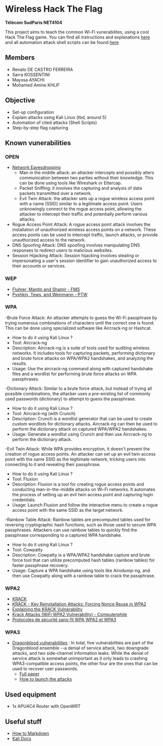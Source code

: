 # Wireless Hack The Flag
**Télécom SudParis NET4104**

This project aims to teach the common Wi-Fi vunerabilites, using a cool Hack The Flag game.
You can find all instructions and explanations [here](https://github.com/l4ti/TSP-NET4104-HackTheFlag/blob/main/REPORT.md) and all automation attack shell scripts can be found [here](https://github.com/l4ti/TSP-NET4104-HackTheFlag/blob/main/scripts)


## Members
 - Renato DE CASTRO FERREIRA
 - Sarra KOSSENTINI
 - Mayssa AYACHI
 - Mohamed Amine KHLIF

## Objective
 - Set-up configuration
 - Explain attacks using Kali Linux (tbd, around 5)
 - Automation of cited attacks (Shell Scripts)
 - Step-by-step flag capturing

## Known vunerabilities
### OPEN
 - [Network Eavesdropping](https://www.fortinet.com/resources/cyberglossary/eavesdropping)
	 + Man in the middle attack: an attacker intercepts and possibly alters communication between two parties without their knowledge. This can be done using tools like Wireshark or Ettercap.
	 + Packet Sniffing: it involves the capturing and analysis of data packets transmitted over a network. 
	 + Evil Twin Attack: the attacker sets up a rogue wireless access point with a name (SSID) similar to a legitimate access point. Users unknowingly connect to the rogue access point, allowing the attacker to intercept their traffic and potentially perform various attacks.
- Rogue Access Point Attack: A rogue access point attack involves the installation of unauthorized wireless access points on a network. These access points can be used to intercept traffic, launch attacks, or provide unauthorized access to the network.
- DNS Spoofing Attack: DNS spoofing involves manipulating DNS responses to redirect users to malicious websites.
- Session Hijacking Attack: Session hijacking involves stealing or impersonating a user's session identifier to gain unauthorized access to their accounts or services. 
 

### WEP
 - [Fluhrer, Mantin and Shamir - FMS](https://en.wikipedia.org/wiki/Fluhrer,_Mantin_and_Shamir_attack)
 - [Pyshkin, Tews, and Weinmann - PTW](https://eprint.iacr.org/2007/120.pdf)

### WPA
 -Brute Force Attack: An attacker attempts to guess the Wi-Fi passphrase by trying numerous combinations of characters until the correct one is found. This can be done using specialized software like Aircrack-ng or Hashcat.

 + How to do it using Kali Linux ?
  +   Tool: Aircrack-ng
   + Description: Aircrack-ng is a suite of tools used for auditing wireless networks. It includes tools for capturing packets, performing dictionary and brute force attacks on WPA/WPA2 handshakes, and analyzing the results.
   + Usage: Use the aircrack-ng command along with captured handshake files and a wordlist for performing brute force attacks on WPA passphrases.
 
 -Dictionary Attack: Similar to a brute force attack, but instead of trying all possible combinations, the attacker uses a pre-existing list of commonly used passwords (dictionary) to attempt to guess the passphrase.
 + How to do it using Kali Linux ?
  + Tool: Aircrack-ng (with Crunch)
   + Description: Crunch is a wordlist generator that can be used to create custom wordlists for dictionary attacks. Aircrack-ng can then be used to perform the dictionary attack on captured WPA/WPA2 handshakes.
   + Usage: Generate a wordlist using Crunch and then use Aircrack-ng to perform the dictionary attack.
    
 -Evil Twin Attack: While WPA provides encryption, it doesn't prevent the creation of rogue access points. An attacker can set up an evil twin access point with the same SSID as the legitimate network, tricking users into connecting to it and revealing their passphrase.
 + How to do it using Kali Linux ?
  +   Tool: Fluxion
   + Description: Fluxion is a tool for creating rogue access points and conducting man-in-the-middle attacks on Wi-Fi networks. It automates the process of setting up an evil twin access point and capturing login credentials.
   + Usage: Launch Fluxion and follow the interactive menu to create a rogue access point with the same SSID as the target network.
 
 -Rainbow Table Attack: Rainbow tables are precomputed tables used for reversing cryptographic hash functions, such as those used to secure WPA passphrases. Attackers can use rainbow tables to quickly find the passphrase corresponding to a captured WPA handshake.
 + How to do it using Kali Linux ?
  +   Tool: Cowpatty
   + Description: Cowpatty is a WPA/WPA2 handshake capture and brute force tool that can utilize precomputed hash tables (rainbow tables) for faster passphrase recovery.
   + Usage: Capture a WPA handshake using tools like Airodump-ng, and then use Cowpatty along with a rainbow table to crack the passphrase.

### WPA2
 - [KRACK](https://www.enisa.europa.eu/publications/info-notes/an-overview-of-the-wi-fi-wpa2-vulnerability)
 - [KRACK - Key Reinstallation Attacks: Forcing Nonce Reuse in WPA2](https://www.youtube.com/watch?v=fOgJswt7nAc)
 - [Explaining the KRACK Vulnerability](https://www.youtube.com/watch?v=q7KYoyNw7Ss)
 - [Krack Attacks (WiFi WPA2 Vulnerability) - Computerphile](https://www.youtube.com/watch?v=mYtvjijATa4&t=122s)
 - [Protocoles de sécurité sans-fil WPA WPA2 et WPA3](https://cisco.goffinet.org/ccna/wlan/protocoles-securite-sans-fil-wpa-wpa2-wpa3)

### WPA3
 - [Dragonblood vulnerabilities](https://www.zdnet.com/article/dragonblood-vulnerabilities-disclosed-in-wifi-wpa3-standard/) : In total, five vulnerabilities are part of the Dragonblood ensemble --a denial of service attack, two downgrade attacks, and two side-channel information leaks.
While the denial of service attack is somewhat unimportant as it only leads to crashing WPA3-compatible access points, the other four are the ones that can be used to recover user passwords.
	 + [Full paper](https://papers.mathyvanhoef.com/dragonblood.pdf)
	 + [How to launch the attacks](https://github.com/neildalal/wpa3-attacks-ids#Overview)
 

## Used equipment
 - 1x APU4C4 Router with OpenWRT

## Useful stuff
 - [How to Markdown](https://www.markdownguide.org/basic-syntax/#links)
 - [Kali Docs](https://www.kali.org/docs/)
